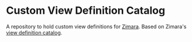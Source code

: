 # Custom View Definition Catalog

A repository to hold custom view definitions for [Zimara](https://github.com/ZimaraIO). Based on Zimara's [view definition catalog](https://github.com/ZimaraIO/zimara-viewdefinition-catalog).

